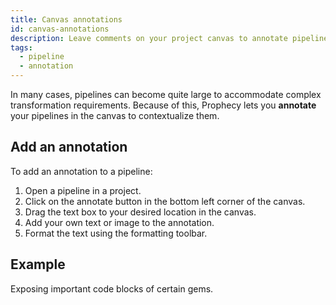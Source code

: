 ```yaml
---
title: Canvas annotations
id: canvas-annotations
description: Leave comments on your project canvas to annotate pipelines
tags:
  - pipeline
  - annotation
---
```


In many cases, pipelines can become quite large to accommodate complex transformation requirements. Because of this, Prophecy lets you **annotate** your pipelines in the canvas to contextualize them.

## Add an annotation

To add an annotation to a pipeline:

1. Open a pipeline in a project.
1. Click on the annotate button in the bottom left corner of the canvas.
1. Drag the text box to your desired location in the canvas.
1. Add your own text or image to the annotation.
1. Format the text using the formatting toolbar.

## Example

Exposing important code blocks of certain gems.
